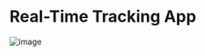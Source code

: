 # Real-Time Tracking App
![image](https://github.com/user-attachments/assets/790c6038-686f-4ad0-8d8c-1bf2aaadf6ba)
